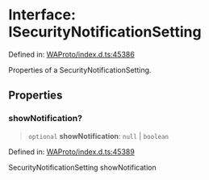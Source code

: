 # Interface: ISecurityNotificationSetting

Defined in: [WAProto/index.d.ts:45386](https://github.com/WhiskeySockets/Baileys/blob/2fdabb7f387029b680a2c5e056c7022c25b0f110/WAProto/index.d.ts#L45386)

Properties of a SecurityNotificationSetting.

## Properties

### showNotification?

> `optional` **showNotification**: `null` \| `boolean`

Defined in: [WAProto/index.d.ts:45389](https://github.com/WhiskeySockets/Baileys/blob/2fdabb7f387029b680a2c5e056c7022c25b0f110/WAProto/index.d.ts#L45389)

SecurityNotificationSetting showNotification
